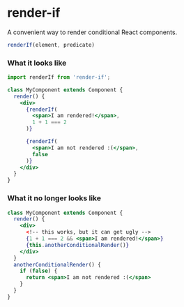 # render-if
A convenient way to render conditional React components.

```js
renderIf(element, predicate)
```


### What it looks like

```jsx
import renderIf from 'render-if';

class MyComponent extends Component {
  render() {
    <div>
      {renderIf(
        <span>I am rendered!</span>,
        1 + 1 === 2
      )}

      {renderIf(
        <span>I am not rendered :(</span>,
        false
      )}
    </div>
  }
}
```


### What it no longer looks like

```jsx
class MyComponent extends Component {
  render() {
    <div>
      <!-- this works, but it can get ugly -->
      {1 + 1 === 2 && <span>I am rendered!</span>}
      {this.anotherConditionalRender()}
    </div>
  }
  anotherConditionalRender() {
    if (false) {
      return <span>I am not rendered :(</span>
    }
  }
}
```
